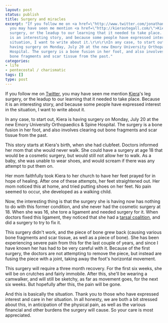 ```yaml
---
layout: post
status: publish
title: Surgery and miracles
excerpt: "If you follow me on <a href=\"http://www.twitter.com/jonathanstegall/\">Twitter</a>,
  you may have seen me mention <a href=\"http://kierastegall.com/\">Kiera</a>'s leg
  surgery, or the leadup to our learning that it needed to take place. Because it
  is an interesting story, and because some people have expressed interest in the
  situation, I want to write about it.\r\n\r\nIn any case, to start out, Kiera is
  having surgery on Monday, July 20 at the new Emory University Orthopaedics & Spine
  Hospital. The surgery is a bone fusion in her foot, and also involves clearing out
  bone fragments and scar tissue from the past."
categories:
- life
- pentecostal / charismatic
tags: []
type: post
---
```

If you follow me on <a href="http://www.twitter.com/jonathanstegall/">Twitter</a>, you may have seen me mention <a href="http://kierastegall.com/">Kiera</a>'s leg surgery, or the leadup to our learning that it needed to take place. Because it is an interesting story, and because some people have expressed interest in the situation, I want to write about it.

In any case, to start out, Kiera is having surgery on Monday, July 20 at the new Emory University Orthopaedics &amp; Spine Hospital. The surgery is a bone fusion in her foot, and also involves clearing out bone fragments and scar tissue from the past.

This story starts at Kiera's birth, when she had clubfeet. Doctors informed her mom that she would never walk. She could have a surgery at age 18 that would be a cosmetic surgery, but would still not allow her to walk. As a baby, she was unable to wear shoes, and would scream if there was any attempt to put them on.

Her mom faithfully took Kiera to her church to have her feet prayed for in hope of healing. After one of these attempts, her feet straightened out. Her mom noticed this at home, and tried putting shoes on her feet. No pain seemed to occur, she developed as a walking child.

Now, the interesting thing is that the surgery she is having now has nothing to do with this former condition, and she never had the cosmetic surgery at 18. When she was 16, she tore a ligament and needed surgery for it. When doctors fixed this ligament, they noticed that she had a <a href="http://www.footphysicians.com/footankleinfo/Tarsal_Coalition.htm">tarsal coalition</a>, and did a surgery to try to fix it.

This surgery didn't work, and the piece of bone grew back (causing various bone fragments and scar tissue, as well as a piece of bone). She has been experiencing severe pain from this for the last couple of years, and since I have known her has had to be very careful with it. Because of the first surgery, the doctors are not attempting to remove the piece, but instead are fusing the piece with a joint, taking away the foot's horizontal movement.

This surgery will require a three month recovery. For the first six weeks, she will be on crutches and fairly immobile. After this, she'll be wearing a camwalker, and will still be sketchy, as far as movement goes, for the next six weeks. But hopefully after this, the pain will be gone.

And this is basically the situation. Thank you to those who have expressed interest and care in her situation. In all honesty, we are both a bit stressed about this, in anticipation of the physical pain, as well as the various financial and other burdens the surgery will cause. So your care is most appreciated.
